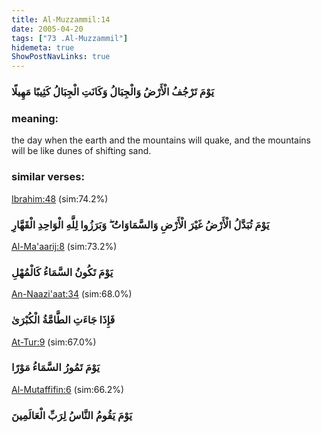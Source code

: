 ```yaml
---
title: Al-Muzzammil:14
date: 2005-04-20
tags: ["73 .Al-Muzzammil"]
hidemeta: true 
ShowPostNavLinks: true 
---
```

### يَوْمَ تَرْجُفُ الْأَرْضُ وَالْجِبَالُ وَكَانَتِ الْجِبَالُ كَثِيبًا مَهِيلًا
### meaning: 
the day when the earth and the mountains will quake, and the mountains will be like dunes of shifting sand.
### similar verses: 

[Ibrahim:48](/14/48) (sim:74.2%)

### يَوْمَ تُبَدَّلُ الْأَرْضُ غَيْرَ الْأَرْضِ وَالسَّمَاوَاتُ ۖ وَبَرَزُوا لِلَّهِ الْوَاحِدِ الْقَهَّارِ

[Al-Ma'aarij:8](/70/8) (sim:73.2%)

### يَوْمَ تَكُونُ السَّمَاءُ كَالْمُهْلِ

[An-Naazi'aat:34](/79/34) (sim:68.0%)

### فَإِذَا جَاءَتِ الطَّامَّةُ الْكُبْرَىٰ

[At-Tur:9](/52/9) (sim:67.0%)

### يَوْمَ تَمُورُ السَّمَاءُ مَوْرًا

[Al-Mutaffifin:6](/83/6) (sim:66.2%)

### يَوْمَ يَقُومُ النَّاسُ لِرَبِّ الْعَالَمِينَ
